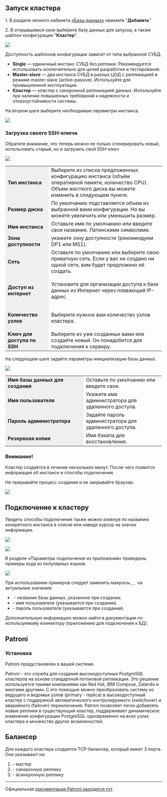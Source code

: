 ## Запуск кластера

1\. В разделе личного кабинета [«Базы данных»](https://mcs.mail.ru/app/services/databases/add/) нажмите "**Добавить**"

2\. В открывшемся окне выберите базу данных для запуска, а также шаблон конфигурации "**Кластер**".

![](./assets/1586421565636-1586421565636.png)

Доступность шаблонов конфигурации зависит от типа выбранной СУБД.

- **Single** — единичный инстанс СУБД без реплики. Рекомендуется использовать исключительно для целей разработки и тестирования.
- **Master-slave** — два инстанса СУБД в разных ЦОД с репликацией в режиме master-slave (active-passive). Используйте для промышленной эксплуатации.
- **Кластер** — кластер с синхронной репликацией данных. Используйте при наличии повышенных требований к надежности и отказоустойчивости системы.

На втором шаге выберите необходимые параметры инстанса.

![](./assets/1586421608647-1586421608647.png)

### Загрузка своего SSH-ключа

Обратите внимание, что теперь можно не только сгенерировать новый, использовать старый, но и загрузить свой SSH-ключ

![](./assets/1552314256902-img-2019-03-11-17-15-14.png)

<table><tbody><tr><td style="background-color: rgb(239, 239, 239);"><strong>Тип инстанса</strong></td><td>Выберите из списка предложенных конфигурацию инстанса (объём оперативной памяти, количество CPU). Объем жесткого диcка вы можете изменить в следующем пункте.</td></tr><tr><td style="background-color: rgb(239, 239, 239);"><strong>Размер диска</strong></td><td>По умолчанию подставляется объем из выбранной вами конфигурации. Но вы можете увеличить или уменьшить размер.</td></tr><tr><td style="background-color: rgb(239, 239, 239);"><strong>Имя инстанса</strong></td><td>Оставьте имя по умолчанию или введите свое название. Латинскими символами.</td></tr><tr><td style="background-color: rgb(239, 239, 239);"><strong>Зона доступности</strong></td><td>укажите зону доступности (рекомендуем DP1 или MS1).</td></tr><tr><td style="background-color: rgb(239, 239, 239);"><strong>Сеть</strong></td><td>Оставьте по умолчанию или выберите свою приватную сеть. Если у вас не создано ни одной сети, вам будет предложено её создать.</td></tr><tr><td style="background-color: rgb(239, 239, 239);"><strong>Доступ из интернет</strong></td><td><p>Установите для организации доступа к базе данных из Интернет через плавающий IP-адрес</p></td></tr><tr><td style="background-color: rgb(239, 239, 239);"><strong>Количество узлов</strong></td><td><p dir="ltr">Выберите нужное вам количество узлов кластера.</p></td></tr><tr><td style="background-color: rgb(239, 239, 239);"><strong>Ключ для доступа по SSH</strong></td><td>Выберите из уже созданных вами или создайте новый. Он понадобится для подключения к серверу.</td></tr></tbody></table>

На следующем шаге задайте параметры инициализации базы данных.

![](./assets/1586421648657-1586421648657.png)

<table style="width: 100%;"><tbody><tr><td style="width: 50%; background-color: rgb(239, 239, 239);"><strong>Имя базы данных для создания</strong></td><td style="width: 50.0000%;">Оставьте по умолчанию или введите свое.</td></tr><tr><td style="width: 50%; background-color: rgb(239, 239, 239);"><strong>Имя пользователя</strong></td><td style="width: 50.0000%;">Укажите имя администратора для удаленного доступа.</td></tr><tr><td style="width: 50%; background-color: rgb(239, 239, 239);"><strong>Пароль администратора</strong></td><td style="width: 50.0000%;">Задайте пароль администратора для удаленного доступа.</td></tr><tr><td style="width: 50%; background-color: rgb(239, 239, 239);"><strong>Резервная копия</strong></td><td style="width: 50.0000%;">Имя бэкапа для восстановления.</td></tr></tbody></table>

### Внимание!

Кластер создаётся в течение нескольких минут. После чего появится информация об инстансе и способы подключения.

Не прерывайте процесс создания и не закрывайте браузер.

![](./assets/1552314306216-img-2019-03-11-17-17-07.png)

## Подключение к кластеру

Увидеть способы подключения также можно кликнув по названию конкретного инстанса в списке или наведя курсор на значок информации.

![](./assets/1549891614124-img-2019-02-11-16-25-58.png)

![](./assets/1549891638364-img-2019-02-11-16-26-25.png)

В разделе «Параметры подключения из приложений» приведены примеры кода из популярных языков.

![](./assets/1536330673178-img-2018-09-07-17-30-46.png)

При использовании примеров следует заменить макросы **<DATABASE>**, **<USERNAME>**, **<PASSWORD>** на актуальные значения:

- <DATABASE> - название базы данных, указанное при создании.
- <USERNAME> - имя пользователя (указывается при создании).
- <PASSWORD> - пароль пользователя (указывается при создании).

Дополнительную информацию можно найти в документации по используемому коннектору (приложению для подключения к БД).

## Patroni

### Установка

Patroni предустановлен в вашей системе.

Patroni - это служба для создания высокодоступных PostgreSQL кластеров на основе стандартной потоковой репликации. Это решение используется такими компаниями как Red Hat, IBM Compose, Zalando и многими другими. С его помощью можно преобразовать систему из ведущего и ведомых узлов (primary - replica) в высокодоступный кластер с поддержкой автоматического контролируемого (switchover) и аварийного (failover) переключения. Patroni позволяет легко добавлять новые реплики в существующий кластер, поддерживает динамическое изменение конфигурации PostgreSQL одновременно на всех узлах кластера и множество других возможностей.

## Балансер

Для каждого кластера создается TCP-балансер, который имеет 3 порта. Они указывают на:

1.  \- мастер
2.  \- синхронную реплику
3.  \- асинхронную реплику

---

Официальная [документация Patroni находится тут](https://patroni.readthedocs.io/en/latest/index.html).
